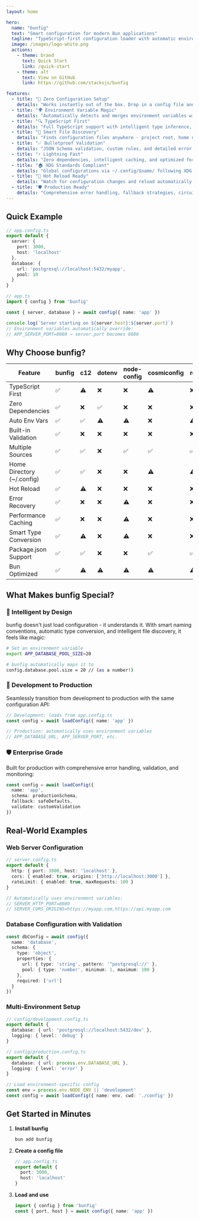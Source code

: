 ```yaml
---
layout: home

hero:
  name: "bunfig"
  text: "Smart configuration for modern Bun applications"
  tagline: "TypeScript-first configuration loader with automatic environment variable detection, validation, and zero dependencies."
  image: /images/logo-white.png
  actions:
    - theme: brand
      text: Quick Start
      link: /quick-start
    - theme: alt
      text: View on GitHub
      link: https://github.com/stacksjs/bunfig

features:
  - title: "🎯 Zero Configuration Setup"
    details: "Works instantly out of the box. Drop in a config file and start using it immediately with automatic TypeScript support and intelligent defaults."
  - title: "🌍 Environment Variable Magic"
    details: "Automatically detects and merges environment variables with smart naming conventions. APP_DATABASE_URL becomes config.database.url seamlessly."
  - title: "🔍 TypeScript First"
    details: "Full TypeScript support with intelligent type inference, autocompletion, and compile-time validation. Your IDE will love it."
  - title: "📁 Smart File Discovery"
    details: "Finds configuration files anywhere - project root, home directory (~/.config), or package.json. Supports .ts, .js, .json, and more."
  - title: "✅ Bulletproof Validation"
    details: "JSON Schema validation, custom rules, and detailed error reporting catch configuration issues before they hit production."
  - title: "⚡ Lightning Fast"
    details: "Zero dependencies, intelligent caching, and optimized for Bun's performance. Loads configurations in microseconds."
  - title: "🏠 XDG Standards Compliant"
    details: "Global configurations via ~/.config/$name/ following XDG Base Directory standards for system-wide settings."
  - title: "🔄 Hot Reload Ready"
    details: "Watch for configuration changes and reload automatically. Perfect for development workflows and dynamic configuration updates."
  - title: "🛡️ Production Ready"
    details: "Comprehensive error handling, fallback strategies, circuit breakers, and monitoring built-in for enterprise deployments."
---
```


## Quick Example

```ts
// app.config.ts
export default {
  server: {
    port: 3000,
    host: 'localhost'
  },
  database: {
    url: 'postgresql://localhost:5432/myapp',
    pool: 10
  }
}
```

```ts
// app.ts
import { config } from 'bunfig'

const { server, database } = await config({ name: 'app' })

console.log(`Server starting on ${server.host}:${server.port}`)
// Environment variables automatically override:
// APP_SERVER_PORT=8080 → server.port becomes 8080
```

## Why Choose bunfig?

<div class="feature-comparison">

| Feature | bunfig | c12 | dotenv | node-config | cosmiconfig | rc |
|---------|--------|-----|--------|-------------|-------------|-----|
| TypeScript First | ✅ | ⚠️ | ❌ | ❌ | ⚠️ | ❌ |
| Zero Dependencies | ✅ | ❌ | ✅ | ❌ | ❌ | ❌ |
| Auto Env Vars | ✅ | ✅ | ⚠️ | ⚠️ | ❌ | ⚠️ |
| Built-in Validation | ✅ | ❌ | ❌ | ❌ | ❌ | ❌ |
| Multiple Sources | ✅ | ✅ | ❌ | ✅ | ✅ | ✅ |
| Home Directory (~/.config) | ✅ | ✅ | ❌ | ❌ | ⚠️ | ⚠️ |
| Hot Reload | ✅ | ⚠️ | ❌ | ❌ | ❌ | ❌ |
| Error Recovery | ✅ | ❌ | ❌ | ⚠️ | ❌ | ❌ |
| Performance Caching | ✅ | ❌ | ❌ | ⚠️ | ❌ | ❌ |
| Smart Type Conversion | ✅ | ⚠️ | ❌ | ⚠️ | ❌ | ❌ |
| Package.json Support | ✅ | ✅ | ❌ | ❌ | ✅ | ✅ |
| Bun Optimized | ✅ | ⚠️ | ⚠️ | ⚠️ | ⚠️ | ⚠️ |

</div>

## What Makes bunfig Special?

### 🧠 Intelligent by Design

bunfig doesn't just load configuration - it understands it. With smart naming conventions, automatic type conversion, and intelligent file discovery, it feels like magic:

```bash
# Set an environment variable
export APP_DATABASE_POOL_SIZE=20

# bunfig automatically maps it to
config.database.pool.size = 20 // (as a number!)
```

### 🔄 Development to Production

Seamlessly transition from development to production with the same configuration API:

```ts
// Development: loads from app.config.ts
const config = await loadConfig({ name: 'app' })

// Production: automatically uses environment variables
// APP_DATABASE_URL, APP_SERVER_PORT, etc.
```

### 🛡️ Enterprise Grade

Built for production with comprehensive error handling, validation, and monitoring:

```ts
const config = await loadConfig({
  name: 'app',
  schema: productionSchema,
  fallback: safeDefaults,
  validate: customValidation
})
```

## Real-World Examples

### Web Server Configuration

```ts
// server.config.ts
export default {
  http: { port: 3000, host: 'localhost' },
  cors: { enabled: true, origins: ['http://localhost:3000'] },
  rateLimit: { enabled: true, maxRequests: 100 }
}

// Automatically uses environment variables:
// SERVER_HTTP_PORT=8080
// SERVER_CORS_ORIGINS=https://myapp.com,https://api.myapp.com
```

### Database Configuration with Validation

```ts
const dbConfig = await config({
  name: 'database',
  schema: {
    type: 'object',
    properties: {
      url: { type: 'string', pattern: '^postgresql://' },
      pool: { type: 'number', minimum: 1, maximum: 100 }
    },
    required: ['url']
  }
})
```

### Multi-Environment Setup

```ts
// config/development.config.ts
export default {
  database: { url: 'postgresql://localhost:5432/dev' },
  logging: { level: 'debug' }
}

// config/production.config.ts
export default {
  database: { url: process.env.DATABASE_URL },
  logging: { level: 'error' }
}

// Load environment-specific config
const env = process.env.NODE_ENV || 'development'
const config = await loadConfig({ name: env, cwd: './config' })
```

## Get Started in Minutes

<div class="getting-started-steps">

1. **Install bunfig**

   ```bash
   bun add bunfig
   ```

2. **Create a config file**

   ```ts
   // app.config.ts
   export default {
     port: 3000,
     host: 'localhost'
   }
   ```

3. **Load and use**

   ```ts
   import { config } from 'bunfig'
   const { port, host } = await config({ name: 'app' })
   ```

</div>

<!-- ## What Developers Say

> "bunfig made our configuration management so much simpler. The automatic environment variable detection is a game-changer."
>
> — **Sarah Chen**, Senior Developer at TechCorp

> "Finally, a config library that understands TypeScript. The validation features caught so many issues before they hit production."
>
> — **Miguel Rodriguez**, DevOps Engineer

> "Zero dependencies and lightning fast. Perfect for our microservices architecture."
>
> — **Alex Kumar**, Platform Architect -->

<Home />
